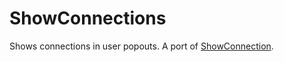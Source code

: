 # ShowConnections
Shows connections in user popouts. A port of [ShowConnection](https://betterdiscord.app/plugin/ShowConnections).
